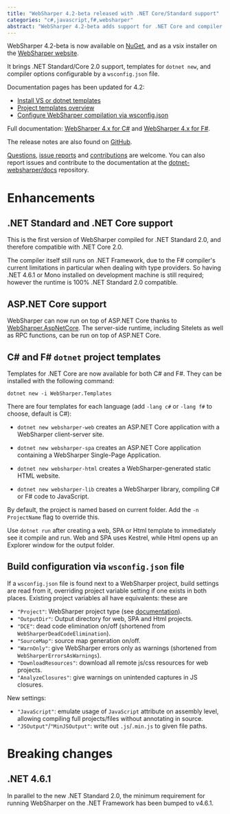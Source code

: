 ```yaml
---
title: "WebSharper 4.2-beta released with .NET Core/Standard support"
categories: "c#,javascript,f#,websharper"
abstract: "WebSharper 4.2-beta adds support for .NET Core and compiler configuration via json"
---
```

WebSharper 4.2-beta is now available on [NuGet](https://www.nuget.org/packages/websharper), and as a vsix installer on the [WebSharper website](http://websharper.com/downloads).

It brings .NET Standard/Core 2.0 support, templates for `dotnet new`, and compiler options configurable by a `wsconfig.json` file.

Documentation pages has been updated for 4.2:

* [Install VS or dotnet templates](https://developers.websharper.com/docs/v4.x/fs/install)
* [Project templates overview](https://developers.websharper.com/docs/v4.x/fs/templates)
* [Configure WebSharper compilation via wsconfig.json](https://developers.websharper.com/docs/v4.x/fs/project-variables)

Full documentation:
[WebSharper 4.x for C#](http://developers-test.websharper.io/docs/v4.x/cs) and [WebSharper 4.x for F#](http://developers-test.websharper.io/docs/v4.x/fs).

The release notes are also found on [GitHub](https://github.com/dotnet-websharper/core/releases/tag/4.2.0.214-beta).

[Questions](https://forums.websharper.com/forum/all), [issue reports](https://github.com/dotnet-websharper/core/issues) and [contributions](https://github.com/dotnet-websharper/core/pulls) are welcome.
You can also report issues and contribute to the documentation at the [dotnet-websharper/docs](https://github.com/dotnet-websharper/docs) repository.

# Enhancements

## .NET Standard and .NET Core support

This is the first version of WebSharper compiled for .NET Standard 2.0, and therefore compatible with .NET Core 2.0.

The compiler itself still runs on .NET Framework, due to the F# compiler's current limitations in particular when dealing with type providers. So having .NET 4.6.1 or Mono installed on development machine is still required; however the runtime is 100% .NET Standard 2.0 compatible.

## ASP.NET Core support

WebSharper can now run on top of ASP.NET Core thanks to [WebSharper.AspNetCore](https://github.com/dotnet-websharper/aspnetcore). The server-side runtime, including Sitelets as well as RPC functions, can be run on top of ASP.NET Core. 

## C# and F# `dotnet` project templates

Templates for .NET Core are now available for both C# and F#. They can be installed with the following command:

```
dotnet new -i WebSharper.Templates
```

There are four templates for each language (add `-lang c#` or `-lang f#` to choose, default is C#):

* `dotnet new websharper-web` creates an ASP.NET Core application with a WebSharper client-server site.

* `dotnet new websharper-spa` creates an ASP.NET Core application containing a WebSharper Single-Page Application.

* `dotnet new websharper-html` creates a WebSharper-generated static HTML website.

* `dotnet new websharper-lib` creates a WebSharper library, compiling C# or F# code to JavaScript.

By default, the project is named based on current folder. Add the `-n ProjectName` flag to override this.

Use `dotnet run` after creating a web, SPA or Html template to immediately see it compile and run. Web and SPA uses Kestrel, while Html opens up an Explorer window for the output folder. 

## Build configuration via `wsconfig.json` file

If a `wsconfig.json` file is found next to a WebSharper project, build settings are read from it, overriding project variable setting if one exists in both places. Existing project variables all have equivalents: these are

* `"Project"`: WebSharper project type (see [documentation](https://developers.websharper.com/docs/v4.x/fs/project-variables)).
* `"OutputDir"`: Output directory for web, SPA and Html projects.
* `"DCE"`: dead code elimination on/off (shortened from `WebSharperDeadCodeElimination`).
* `"SourceMap"`: source map generation on/off.
* `"WarnOnly"`: give WebSharper errors only as warnings (shortened from `WebSharperErrorsAsWarnings`).
* `"DownloadResources"`: download all remote js/css resources for web projects.
* `"AnalyzeClosures"`: give warnings on unintended captures in JS closures.

New settings:

* `"JavaScript"`: emulate usage of `JavaScript` attribute on assembly level, allowing compiling full projects/files without annotating in source.
* `"JSOutput"`/`"MinJSOutput"`: write out `.js`/`.min.js` to given file paths.

# Breaking changes

## .NET 4.6.1

In parallel to the new .NET Standard 2.0, the minimum requirement for running WebSharper on the .NET Framework has been bumped to v4.6.1.